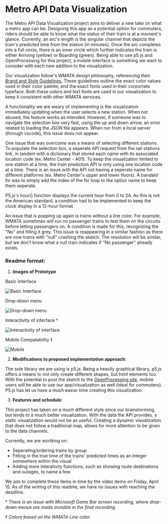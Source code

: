 # Metro API Data Visualization

The Metro API Data Visualization project aims to deliver a new take on what a metro app can be. Designing this app as a potential option for commuters, riders should be able to know what the status of their train is at a moment's glance. Currently, an arc's length is the singular channel that depicts the train's predicted time from the station (in minutes). Once the arc completes into a full circle, there is an inner circle which further indicates the train is either Arriving (yellow) or Boarding (green). Being able to use p5.js and OpenProcessing for this project, a mobile interface is something we want to consider with each new addition to the visualization.

Our visualization follow's WMATA design philosophy, referencing their [Brand and Style Guidelines.](https://www.wmata.com/business/procurement/solicitations/documents/Metro_Brand_and_Style_Guidelines.pdf) These guidelines outline the exact color values used in their color palette, and the exact fonts used in their corportate typeface. Both these colors and text fonts are used in our visualization to keep it consistent with other WMATA services. 

A functionality we are weary of implementing is the visualization immediately updating when the user selects a new station. When not abused, the feature works as intended. However, if someone was to navigate the selection box very fast, using the up and down arrow, an error related to loading the JSON file appears. When run from a local server (through vscode), this issue does not appear.

One issue that was overcome was a means of selecting different stations. To populate the selection box, a seperate API request from the rail stations link, in tandem with a dictionary that stored each name with its associated location code (ex. Metro Center - A01). To keep the visualization limited to one station at a time, the train prediction API is only using one location code at a time. There is an issue with the API not having a seperate name for different platforms (ex. Metro Center's upper and lower floors). A bandaid fix was to simply add the index of the for loop to the option name to keep them seperate.

P5.js's hour() function displays the current hour from 0 to 24. As this is not the American standard, a condition had to be implemented to keep the clock display in a 12-hour format.

An issue that is popping up again is trains without a line color. For example, WMATA sometimes will run no passenger trains to test them on the circuits before letting passengers on. A condition is made for this, recognizing the "No" and filling it grey. This issue is reappearing in a similar fashion as there are now trains with "null" crashing the sketch. The resolution will be similar, but we don't know what a null train indicates if "No passenger" already exists.

### Readme format: 

1. **Images of Prototype** 

Basic Interface

![Basic Interface](https://i.imgur.com/ROLmIH0.png)

Drop-down menu

![Drop-down menu](https://i.imgur.com/FKDDKpz.png)

Interactivity of interface †

![Interactivity of interface](https://i.imgur.com/Fy9WOkT.gif)

Mobile Compatability ‡

![Mobile](https://i.imgur.com/CA98VTb.png)

2.  **Modifications to proposed implementation approach**:

The sole library we are using is p5.js. Being a heavily graphical library, p5.js offers a means to not only create different shapes, but html elements too. With the potential to post the sketch to the [OpenProcessing site](https://openprocessing.org/sketch/1524522), mobile users will be able to use our app/visualization as well (ideal for commuters). P5.js has let us have a much easier time creating this visualization.

3. **Features and schedule**:

This project has taken on a much different style since our brainstorming, but lends to a much better visualization. With the data the API provides, a static visualization would not be as useful. Creating a dynamic visualization that does not follow a traditional map, allows for more attention to be given to the data channels.

Currently, we are wortking on:

- Seperating/ordering trains by group
- Fitting in the true time of the trains' predicted times as an integer somewhere within the visual
- Adding more interativity functions, such as showing route destinations and outages, to name a few. 

We aim to complete these items in time by the video demo on Friday, April 15. As of the writing of this readme, we have no issues with reaching the deadline. 


† *There is an issue with Microsoft Game Bar screen recording, where drop-down menus are made invisible in the final recording.*

‡ *Colors based on the WMATA Line color.*
